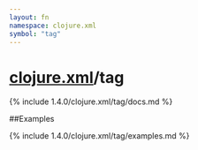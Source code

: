 ```yaml
---
layout: fn
namespace: clojure.xml
symbol: "tag"
---
```


# [clojure.xml](../)/tag

{% include 1.4.0/clojure.xml/tag/docs.md %}

##Examples

{% include 1.4.0/clojure.xml/tag/examples.md %}

